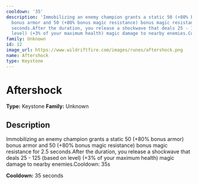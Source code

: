 ```yaml
---
cooldown: '35'
description: 'Immobilizing an enemy champion grants a static 50 (+80% bonus armor)
  bonus armor and 50 (+80% bonus magic resistance) bonus magic resistance for 2.5
  seconds.After the duration, you release a shockwave that deals 25 - 125 (based on
  level) (+3% of your maximum health) magic damage to nearby enemies.Cooldown: 35s'
family: Unknown
id: 12
image_url: https://www.wildriftfire.com/images/runes/aftershock.png
name: Aftershock
type: Keystone
---
```


# Aftershock

**Type:** Keystone
**Family:** Unknown

## Description

Immobilizing an enemy champion grants a static 50 (+80% bonus armor) bonus armor and 50 (+80% bonus magic resistance) bonus magic resistance for 2.5 seconds.After the duration, you release a shockwave that deals 25 - 125 (based on level) (+3% of your maximum health) magic damage to nearby enemies.Cooldown: 35s


**Cooldown:** 35 seconds
